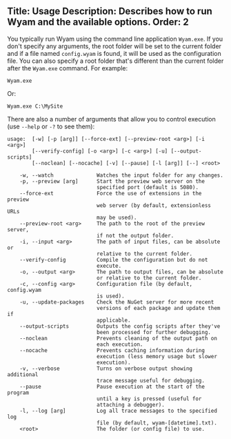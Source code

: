 Title: Usage
Description: Describes how to run Wyam and the available options.
Order: 2
---
You typically run Wyam using the command line application `Wyam.exe`. If you don't specify any arguments, the root folder will be set to the current folder and if a file named `config.wyam` is found, it will be used as the configuration file. You can also specify a root folder that's different than the current folder after the `Wyam.exe` command. For example:

```
Wyam.exe
```

Or:

```
Wyam.exe C:\MySite
```

There are also a number of arguments that allow you to control execution (use `--help` or `-?` to see them):

```
usage:  [-w] [-p [arg]] [--force-ext] [--preview-root <arg>] [-i <arg>]
        [--verify-config] [-o <arg>] [-c <arg>] [-u] [--output-scripts]
        [--noclean] [--nocache] [-v] [--pause] [-l [arg]] [--] <root>

    -w, --watch              Watches the input folder for any changes.
    -p, --preview [arg]      Start the preview web server on the
                             specified port (default is 5080).
    --force-ext              Force the use of extensions in the preview
                             web server (by default, extensionless URLs
                             may be used).
    --preview-root <arg>     The path to the root of the preview server,
                             if not the output folder.
    -i, --input <arg>        The path of input files, can be absolute or
                             relative to the current folder.
    --verify-config          Compile the configuration but do not
                             execute.
    -o, --output <arg>       The path to output files, can be absolute
                             or relative to the current folder.
    -c, --config <arg>       Configuration file (by default, config.wyam
                             is used).
    -u, --update-packages    Check the NuGet server for more recent
                             versions of each package and update them if
                             applicable.
    --output-scripts         Outputs the config scripts after they've
                             been processed for further debugging.
    --noclean                Prevents cleaning of the output path on
                             each execution.
    --nocache                Prevents caching information during
                             execution (less memory usage but slower
                             execution).
    -v, --verbose            Turns on verbose output showing additional
                             trace message useful for debugging.
    --pause                  Pause execution at the start of the program
                             until a key is pressed (useful for
                             attaching a debugger).
    -l, --log [arg]          Log all trace messages to the specified log
                             file (by default, wyam-[datetime].txt).
    <root>                   The folder (or config file) to use.
```